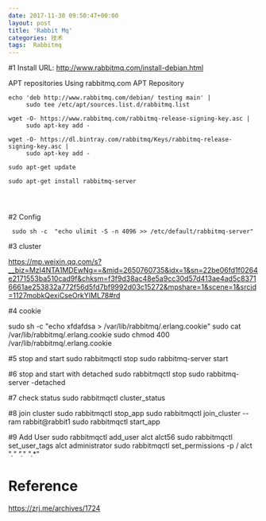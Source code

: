 ```yaml
---
date: 2017-11-30 09:50:47+00:00
layout: post
title: 'Rabbit Mq'
categories: 技术
tags:  Rabbitmq
---
```



#1 Install 
URL: http://www.rabbitmq.com/install-debian.html

APT repositories
Using rabbitmq.com APT Repository

```
echo 'deb http://www.rabbitmq.com/debian/ testing main' |
     sudo tee /etc/apt/sources.list.d/rabbitmq.list

wget -O- https://www.rabbitmq.com/rabbitmq-release-signing-key.asc |
     sudo apt-key add -

wget -O- https://dl.bintray.com/rabbitmq/Keys/rabbitmq-release-signing-key.asc |
     sudo apt-key add -

sudo apt-get update

sudo apt-get install rabbitmq-server

	 
	 
```

#2 Config

```
 sudo sh -c  "echo ulimit -S -n 4096 >> /etc/default/rabbitmq-server" 
```

#3 cluster

https://mp.weixin.qq.com/s?__biz=MzI4NTA1MDEwNg==&mid=2650760735&idx=1&sn=22be06fd1f0264e2171553ba510cad9f&chksm=f3f9d38ac48e5a9cc30d57d413ae4ad5c83716661ae253832a772f56d5fd7bf9992d03c15272&mpshare=1&scene=1&srcid=1127mobkQexiCseOrkYIML78#rd

#4 cookie

sudo sh -c "echo xfdafdsa > /var/lib/rabbitmq/.erlang.cookie"
sudo cat  /var/lib/rabbitmq/.erlang.cookie
sudo chmod 400 /var/lib/rabbitmq/.erlang.cookie 

#5 stop and start 
sudo rabbitmqctl stop
sudo rabbitmq-server start

#6 stop and start with detached 
sudo rabbitmqctl stop
sudo rabbitmq-server -detached

#7 check status
sudo rabbitmqctl cluster_status

#8 join cluster 
sudo rabbitmqctl stop_app
sudo rabbitmqctl join_cluster --ram rabbit@rabbit1
sudo rabbitmqctl start_app


#9 Add User
sudo rabbitmqctl add_user alct alct56
sudo rabbitmqctl set_user_tags alct administrator
sudo rabbitmqctl set_permissions -p / alct ".*" ".*" ".*"


# Reference 
https://zrj.me/archives/1724
